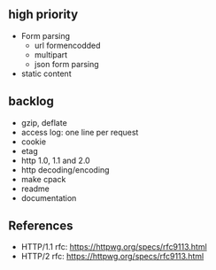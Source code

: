 ## high priority
- Form parsing
  - url formencodded 
  - multipart
  - json form parsing
- static content


## backlog
- gzip, deflate
- access log: one line per request
- cookie
- etag
- http 1.0, 1.1 and 2.0
- http decoding/encoding
- make cpack
- readme
- documentation


## References

- HTTP/1.1 rfc: https://httpwg.org/specs/rfc9113.html
- HTTP/2 rfc: https://httpwg.org/specs/rfc9113.html
